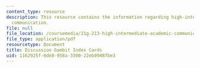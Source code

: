 ```yaml
---
content_type: resource
description: This resource contains the information regarding high-intermediate academic
  communication.
file: null
file_location: /coursemedia/21g-213-high-intermediate-academic-communication-spring-2004/1162925f6de8958a330022eb0948fbe3_MIT21G_213S04_discuss.pdf
file_type: application/pdf
resourcetype: Document
title: Discussion Gambit Index Cards
uid: 1162925f-6de8-958a-3300-22eb0948fbe3
---
```

